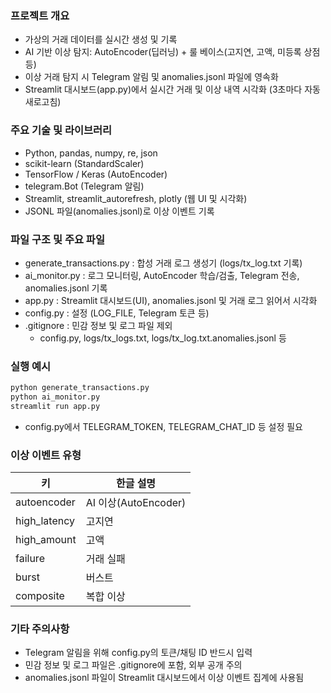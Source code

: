 ### 프로젝트 개요
- 가상의 거래 데이터를 실시간 생성 및 기록
- AI 기반 이상 탐지: AutoEncoder(딥러닝) + 룰 베이스(고지연, 고액, 미등록 상점 등)
- 이상 거래 탐지 시 Telegram 알림 및 anomalies.jsonl 파일에 영속화
- Streamlit 대시보드(app.py)에서 실시간 거래 및 이상 내역 시각화 (3초마다 자동 새로고침)

### 주요 기술 및 라이브러리
- Python, pandas, numpy, re, json
- scikit-learn (StandardScaler)
- TensorFlow / Keras (AutoEncoder)
- telegram.Bot (Telegram 알림)
- Streamlit, streamlit_autorefresh, plotly (웹 UI 및 시각화)
- JSONL 파일(anomalies.jsonl)로 이상 이벤트 기록

### 파일 구조 및 주요 파일
- generate_transactions.py : 합성 거래 로그 생성기 (logs/tx_log.txt 기록)
- ai_monitor.py : 로그 모니터링, AutoEncoder 학습/검출, Telegram 전송, anomalies.jsonl 기록
- app.py : Streamlit 대시보드(UI), anomalies.jsonl 및 거래 로그 읽어서 시각화
- config.py : 설정 (LOG_FILE, Telegram 토큰 등)
- .gitignore : 민감 정보 및 로그 파일 제외
    - config.py, logs/tx_logs.txt, logs/tx_log.txt.anomalies.jsonl 등

### 실행 예시
```bash
python generate_transactions.py
python ai_monitor.py
streamlit run app.py
```
- config.py에서 TELEGRAM_TOKEN, TELEGRAM_CHAT_ID 등 설정 필요

### 이상 이벤트 유형
| 키              | 한글 설명                 |
|-----------------|-------------------------|
| autoencoder     | AI 이상(AutoEncoder)     |
| high_latency    | 고지연                   |
| high_amount     | 고액                     |
| failure         | 거래 실패                 |
| burst           | 버스트                    |
| composite       | 복합 이상                 |

### 기타 주의사항
- Telegram 알림을 위해 config.py의 토큰/채팅 ID 반드시 입력
- 민감 정보 및 로그 파일은 .gitignore에 포함, 외부 공개 주의
- anomalies.jsonl 파일이 Streamlit 대시보드에서 이상 이벤트 집계에 사용됨